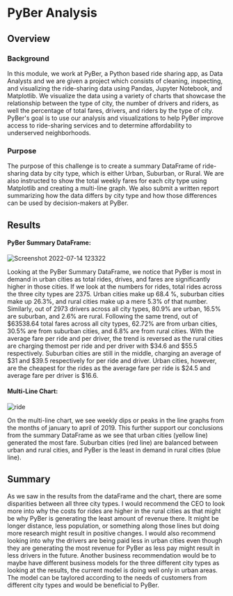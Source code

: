 # PyBer Analysis
## Overview
### Background
In this module, we work at PyBer, a Python based ride sharing app, as Data Analysts and we are given a project which consists of cleaning, inspecting, and visualizing the ride-sharing data using Pandas, Jupyter Notebook, and Matplotlib. We visualize the data using a variety of charts that showcase the relationship between the type of city, the number of drivers and riders, as well the percentage of total fares, drivers, and riders by the type of city. PyBer's goal is to use our analysis and visualizations to help PyBer improve access to ride-sharing services and to determine affordability to underserved neighborhoods.
### Purpose
The purpose of this challenge is to create a summary DataFrame of ride-sharing data by city type, which is either Urban, Suburban, or Rural. We are also instructed to show the total weekly fares for each city type using Matplotlib and creating a multi-line graph. We also submit a written report summarizing how the data differs by city type and how those differences can be used by decision-makers at PyBer. 
## Results
#### PyBer Summary DataFrame: 

![Screenshot 2022-07-14 123322](https://user-images.githubusercontent.com/107225715/179068458-cedf52d9-e207-4797-9386-bf446156e743.png)

Looking at the PyBer Summary DataFrame, we notice that PyBer is most in demand in urban cities as total rides, drives, and fares are significantly higher in those cities. If we look at the numbers for rides, total rides across the three city types are 2375. Urban cities make up 68.4 %, suburban cities make up 26.3%, and rural cities make up a mere 5.3% of that number. Similarly, out of 2973 drivers across all city types, 80.9% are urban, 16.5% are suburban, and 2.6% are rural. Following the same trend, out of $63538.64 total fares across all city types, 62.72% are from urban cities, 30.5% are from suburban cities, and 6.8% are from rural cities. With the average fare per ride and per driver, the trend is reversed as the rural cities are charging themost per ride and per driver with $34.6 and $55.5 respectively. Suburban cities are still in the middle, charging an average of $31 and $39.5 respectively for per ride and driver. Urban cities, however, are the cheapest for the rides as the average fare per ride is $24.5 and average fare per driver is $16.6.

#### Multi-Line Chart:

![ride](https://user-images.githubusercontent.com/107225715/179090832-b8a1f81a-28f3-4936-a457-dd3f0d7d4d4d.png)

On the multi-line chart, we see weekly dips or peaks in the line graphs from the months of january to april of 2019. This further support our conclusions from the summary DataFrame as we see that  urban cities (yellow line) generated the most fare. Suburban cities (red line) are balanced between urban and rural cities, and PyBer is the least in demand in rural cities (blue line).

## Summary
As we saw in the results from the dataFrame and the chart, there are some disparities between all three city types. I would recommend the CEO to look more into why the costs for rides are higher in the rural cities as that might be why PyBer is generating the least amount of revenue there. It might be longer distance, less population, or something along those lines but doing more research might result in positive changes. I would also recommend looking into why the drivers are being paid less in urban cities even though they are generating the most revenue for PyBer as less pay might result in less drivers in the future. Another business recommendation would be to maybe have different business models for the three different city types as looking at the results, the current model is doing well only in urban areas. The model can be taylored according to the needs of customers from different city types and would be beneficial to PyBer.
